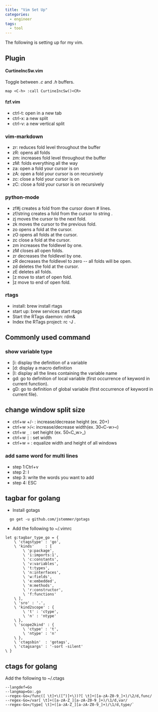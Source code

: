 ```yaml
---
title: "Vim Set Up"
categories:
  - engineer
tags:
  - tool
---
```

The following is setting up for my vim.

## Plugin
#### CurtineIncSw.vim
Toggle between *.c* and *.h* buffers.  
```
map <C-h> :call CurtineIncSw()<CR>
```
#### fzf.vim
* ctrl-t: open in a new tab  
* ctrl-x: a new split  
* ctrl-v: a new vertical split  

### vim-markdown
* zr: reduces fold level throughout the buffer
* zR: opens all folds
* zm: increases fold level throughout the buffer
* zM: folds everything all the way
* za: open a fold your cursor is on
* zA: open a fold your cursor is on recursively
* zc: close a fold your cursor is on
* zC: close a fold your cursor is on recursively

### python-mode
* zf#j creates a fold from the cursor down # lines.
* zf/string creates a fold from the cursor to string .
* zj moves the cursor to the next fold.
* zk moves the cursor to the previous fold.
* zo opens a fold at the cursor.
* zO opens all folds at the cursor.
* zc close a fold at the cursor.
* zm increases the foldlevel by one.
* zM closes all open folds.
* zr decreases the foldlevel by one.
* zR decreases the foldlevel to zero -- all folds will be open.
* zd deletes the fold at the cursor.
* zE deletes all folds.
* [z move to start of open fold.
* ]z move to end of open fold.

### rtags
* install: brew install rtags
* start up: brew services start rtags
* Start the RTags daemon: rdm&
* Index the RTags project: rc -J .


## Commonly used command
### show variable type
* [i: display the definition of a variable
* [d: display a macro definition
* [I: display all the lines containing the variable name 
* gd: go to definition of local variable (first occurrence of keyword in current function).
* gD: go to definition of global variable (first occurrence of keyword in current file).

## change window split size
* ctrl+w +/- :  increase/decrease height (ex. 20<C-w>+)
* ctrl+w >/`<`:  increase/decrease width(ex. 30`<`C-w>`<`) 
* ctrl+w `_` : set height (ex.  50`<`C_w>_)
* ctrl+w `|` : set width
* ctrl+w = : equalize width and height of all windows
### add same word for multi lines
* step 1:Ctrl+v 
* step 2: I
* step 3: write the words you want to add
* step 4: ESC

## tagbar for golang
* Install gotags  
```
  go get -u github.com/jstemmer/gotags
```
* Add the following to ~/.vimrc
```
let g:tagbar_type_go = {
    \ 'ctagstype' : 'go',
    \ 'kinds'     : [
        \ 'p:package',
        \ 'i:imports:1',
        \ 'c:constants',
        \ 'v:variables',
        \ 't:types',
        \ 'n:interfaces',
        \ 'w:fields',
        \ 'e:embedded',
        \ 'm:methods',
        \ 'r:constructor',
        \ 'f:functions'
    \ ],
    \ 'sro' : '.',
    \ 'kind2scope' : {
        \ 't' : 'ctype',
        \ 'n' : 'ntype'
    \ },
    \ 'scope2kind' : {
        \ 'ctype' : 't',
        \ 'ntype' : 'n'
    \ },
    \ 'ctagsbin'  : 'gotags',
    \ 'ctagsargs' : '-sort -silent'
\ }
```

## ctags for golang
Add the following to ~/.ctags
```
--langdef=Go
--langmap=Go:.go
--regex-Go=/func([ \t]+\([^)]+\))?[ \t]+([a-zA-Z0-9_]+)/\2/d,func/
--regex-Go=/var[ \t]+([a-zA-Z_][a-zA-Z0-9_]+)/\1/d,var/
--regex-Go=/type[ \t]+([a-zA-Z_][a-zA-Z0-9_]+)/\1/d,type/`
```

